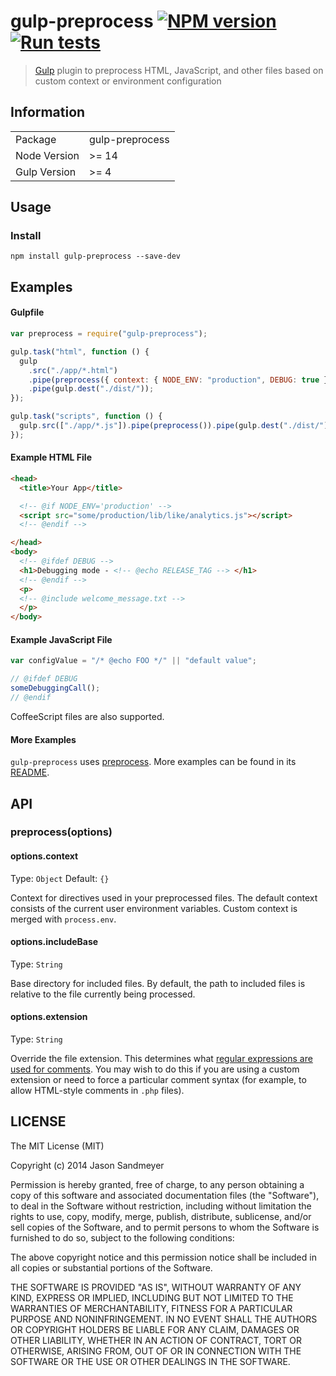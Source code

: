 # gulp-preprocess [![NPM version](https://img.shields.io/npm/v/gulp-preprocess.svg)](https://www.npmjs.com/package/gulp-preprocess) [![Run tests](https://github.com/nfroidure/svg-pathdata/actions/workflows/test.yml/badge.svg)](https://github.com/nfroidure/svg-pathdata/actions/workflows/test.yml)

> [Gulp](http://gulpjs.com) plugin to preprocess HTML, JavaScript, and other files based on custom context or environment configuration

## Information

<table>
<tr>
<td>Package</td><td>gulp-preprocess</td>
</tr>
<tr>
<td>Node Version</td>
<td>>= 14</td>
</tr>
<tr>
<td>Gulp Version</td>
<td>>= 4</td>
</tr>
</table>

## Usage

### Install

```
npm install gulp-preprocess --save-dev
```

## Examples

#### Gulpfile

```js
var preprocess = require("gulp-preprocess");

gulp.task("html", function () {
  gulp
    .src("./app/*.html")
    .pipe(preprocess({ context: { NODE_ENV: "production", DEBUG: true } })) // To set environment variables in-line
    .pipe(gulp.dest("./dist/"));
});

gulp.task("scripts", function () {
  gulp.src(["./app/*.js"]).pipe(preprocess()).pipe(gulp.dest("./dist/"));
});
```

#### Example HTML File

```html
<head>
  <title>Your App</title>

  <!-- @if NODE_ENV='production' -->
  <script src="some/production/lib/like/analytics.js"></script>
  <!-- @endif -->

</head>
<body>
  <!-- @ifdef DEBUG -->
  <h1>Debugging mode - <!-- @echo RELEASE_TAG --> </h1>
  <!-- @endif -->
  <p>
  <!-- @include welcome_message.txt -->
  </p>
</body>
```

#### Example JavaScript File

```js
var configValue = "/* @echo FOO */" || "default value";

// @ifdef DEBUG
someDebuggingCall();
// @endif
```

CoffeeScript files are also supported.

#### More Examples

`gulp-preprocess` uses [preprocess](https://github.com/jsoverson/preprocess#directive-syntax). More examples can be found in its [README](https://github.com/jsoverson/preprocess#directive-syntax).

## API

### preprocess(options)

#### options.context

Type: `Object`
Default: `{}`

Context for directives used in your preprocessed files. The default context consists of the current user environment variables. Custom context is merged with `process.env`.

#### options.includeBase

Type: `String`

Base directory for included files. By default, the path to included files is relative to the file currently being processed.

#### options.extension

Type: `String`

Override the file extension. This determines what [regular expressions are used for comments](https://github.com/jsoverson/preprocess/blob/master/lib/regexrules.js). You may wish to do this if you are using a custom extension or need to force a particular comment syntax (for example, to allow HTML-style comments in `.php` files).

## LICENSE

The MIT License (MIT)

Copyright (c) 2014 Jason Sandmeyer

Permission is hereby granted, free of charge, to any person obtaining a copy of this software and associated documentation files (the "Software"), to deal in the Software without restriction, including without limitation the rights to use, copy, modify, merge, publish, distribute, sublicense, and/or sell copies of the Software, and to permit persons to whom the Software is furnished to do so, subject to the following conditions:

The above copyright notice and this permission notice shall be included in all copies or substantial portions of the Software.

THE SOFTWARE IS PROVIDED "AS IS", WITHOUT WARRANTY OF ANY KIND, EXPRESS OR IMPLIED, INCLUDING BUT NOT LIMITED TO THE WARRANTIES OF MERCHANTABILITY, FITNESS FOR A PARTICULAR PURPOSE AND NONINFRINGEMENT. IN NO EVENT SHALL THE AUTHORS OR COPYRIGHT HOLDERS BE LIABLE FOR ANY CLAIM, DAMAGES OR OTHER LIABILITY, WHETHER IN AN ACTION OF CONTRACT, TORT OR OTHERWISE, ARISING FROM, OUT OF OR IN CONNECTION WITH THE SOFTWARE OR THE USE OR OTHER DEALINGS IN THE SOFTWARE.
